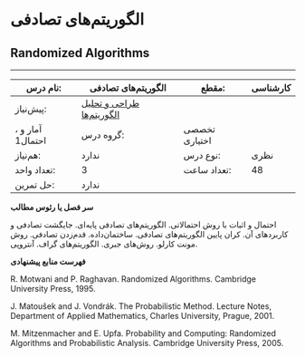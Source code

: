 # الگوریتم‌های تصادفی
## Randomized Algorithms
_______________________________________________________________________________
| نام درس:    | الگوریتم‌های تصادفی                                                                          | مقطع:       | کارشناسی      |
| ----------- | -------------------------------------------------------------------------------------------- | ----------- | ------------- |
| پیش‌نیاز:   | [طراحی و تحلیل الگوریتم‌ها](mandatory/Design-and-Analysis-of-Algorithms.md)
، آمار و احتمال1 | گروه درس:   | تخصصی اختیاری |
| هم‌نیاز:    | ندارد                                                                                        | نوع درس:    | نظری          |
| تعداد واحد: | 3                                                                                            | تعداد ساعت: | 48            |
| حل تمرین:   |  ندارد                                                                                       |             |               |

**سر فصل یا رئوس مطالب**

احتمال و اثبات با روش احتمالاتی. الگوریتم‌های تصادفی پایه‌ای. جایگشت تصادفی و کاربردهای‌ آن. کران پایین الگوریتم‌های تصادفی. ساختمان‌داده. قدم‌زدن تصادفی. روش مونت کارلو. روش‌های جبری. الگوریتم‌های گراف. آنتروپی.

**فهرست منابع پیشنهادی**

R. Motwani and P. Raghavan. Randomized Algorithms. Cambridge University Press, 1995.

J. Matoušek and J. Vondrák. The Probabilistic Method. Lecture Notes, Department of Applied Mathematics, Charles University, Prague, 2001.

M. Mitzenmacher and E. Upfa. Probability and Computing: Randomized Algorithms and Probabilistic Analysis. Cambridge University Press, 2005.
